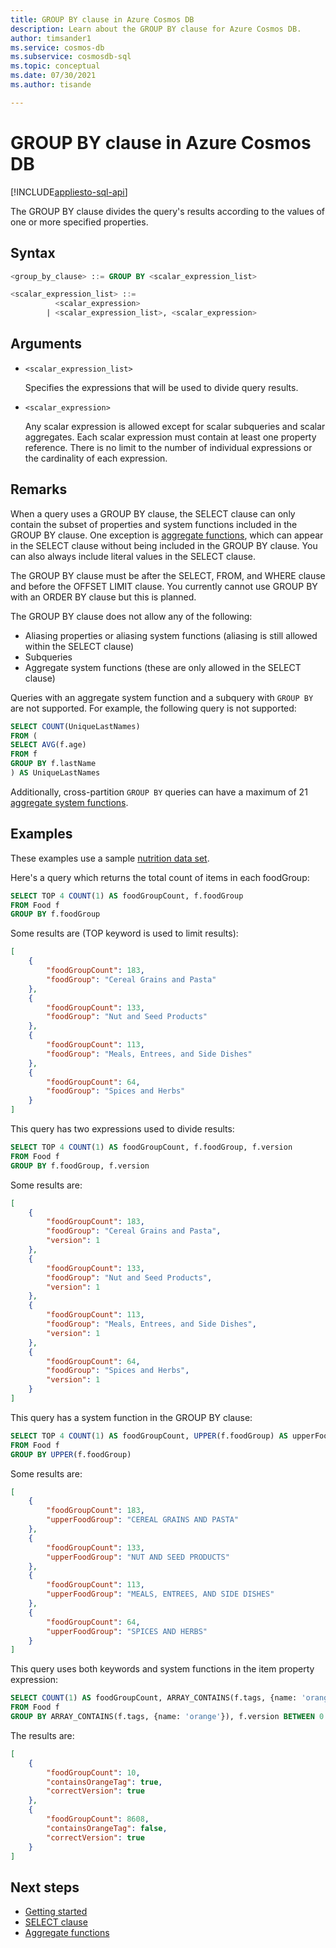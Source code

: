 ```yaml
---
title: GROUP BY clause in Azure Cosmos DB
description: Learn about the GROUP BY clause for Azure Cosmos DB.
author: timsander1
ms.service: cosmos-db
ms.subservice: cosmosdb-sql
ms.topic: conceptual
ms.date: 07/30/2021
ms.author: tisande

---
```

# GROUP BY clause in Azure Cosmos DB
[!INCLUDE[appliesto-sql-api](includes/appliesto-sql-api.md)]

The GROUP BY clause divides the query's results according to the values of one or more specified properties.

## Syntax

```sql  
<group_by_clause> ::= GROUP BY <scalar_expression_list>

<scalar_expression_list> ::=
          <scalar_expression>
        | <scalar_expression_list>, <scalar_expression>
```  

## Arguments

- `<scalar_expression_list>`

   Specifies the expressions that will be used to divide query results.

- `<scalar_expression>`
  
   Any scalar expression is allowed except for scalar subqueries and scalar aggregates. Each scalar expression must contain at least one property reference. There is no limit to the number of individual expressions or the cardinality of each expression.

## Remarks
  
  When a query uses a GROUP BY clause, the SELECT clause can only contain the subset of properties and system functions included in the GROUP BY clause. One exception is [aggregate functions](sql-query-aggregate-functions.md), which can appear in the SELECT clause without being included in the GROUP BY clause. You can also always include literal values in the SELECT clause.

  The GROUP BY clause must be after the SELECT, FROM, and WHERE clause and before the OFFSET LIMIT clause. You currently cannot use GROUP BY with an ORDER BY clause but this is planned.

  The GROUP BY clause does not allow any of the following:
  
- Aliasing properties or aliasing system functions (aliasing is still allowed within the SELECT clause)
- Subqueries
- Aggregate system functions (these are only allowed in the SELECT clause)

Queries with an aggregate system function and a subquery with `GROUP BY` are not supported. For example, the following query is not supported:

```sql
SELECT COUNT(UniqueLastNames)
FROM (
SELECT AVG(f.age)
FROM f
GROUP BY f.lastName
) AS UniqueLastNames
```

Additionally, cross-partition `GROUP BY` queries can have a maximum of 21 [aggregate system functions](sql-query-aggregate-functions.md). 

## Examples

These examples use a sample [nutrition data set](https://github.com/AzureCosmosDB/labs/blob/master/dotnet/setup/NutritionData.json).

Here's a query which returns the total count of items in each foodGroup:

```sql
SELECT TOP 4 COUNT(1) AS foodGroupCount, f.foodGroup
FROM Food f
GROUP BY f.foodGroup
```

Some results are (TOP keyword is used to limit results):

```json
[
    {
        "foodGroupCount": 183,
        "foodGroup": "Cereal Grains and Pasta"
    },
    {
        "foodGroupCount": 133,
        "foodGroup": "Nut and Seed Products"
    },
    {
        "foodGroupCount": 113,
        "foodGroup": "Meals, Entrees, and Side Dishes"
    },
    {
        "foodGroupCount": 64,
        "foodGroup": "Spices and Herbs"
    }
]
```

This query has two expressions used to divide results:

```sql
SELECT TOP 4 COUNT(1) AS foodGroupCount, f.foodGroup, f.version
FROM Food f
GROUP BY f.foodGroup, f.version
```

Some results are:

```json
[
    {
        "foodGroupCount": 183,
        "foodGroup": "Cereal Grains and Pasta",
        "version": 1
    },
    {
        "foodGroupCount": 133,
        "foodGroup": "Nut and Seed Products",
        "version": 1
    },
    {
        "foodGroupCount": 113,
        "foodGroup": "Meals, Entrees, and Side Dishes",
        "version": 1
    },
    {
        "foodGroupCount": 64,
        "foodGroup": "Spices and Herbs",
        "version": 1
    }
]
```

This query has a system function in the GROUP BY clause:

```sql
SELECT TOP 4 COUNT(1) AS foodGroupCount, UPPER(f.foodGroup) AS upperFoodGroup
FROM Food f
GROUP BY UPPER(f.foodGroup)
```

Some results are:

```json
[
    {
        "foodGroupCount": 183,
        "upperFoodGroup": "CEREAL GRAINS AND PASTA"
    },
    {
        "foodGroupCount": 133,
        "upperFoodGroup": "NUT AND SEED PRODUCTS"
    },
    {
        "foodGroupCount": 113,
        "upperFoodGroup": "MEALS, ENTREES, AND SIDE DISHES"
    },
    {
        "foodGroupCount": 64,
        "upperFoodGroup": "SPICES AND HERBS"
    }
]
```

This query uses both keywords and system functions in the item property expression:

```sql
SELECT COUNT(1) AS foodGroupCount, ARRAY_CONTAINS(f.tags, {name: 'orange'}) AS containsOrangeTag,  f.version BETWEEN 0 AND 2 AS correctVersion
FROM Food f
GROUP BY ARRAY_CONTAINS(f.tags, {name: 'orange'}), f.version BETWEEN 0 AND 2
```

The results are:

```json
[
    {
        "foodGroupCount": 10,
        "containsOrangeTag": true,
        "correctVersion": true
    },
    {
        "foodGroupCount": 8608,
        "containsOrangeTag": false,
        "correctVersion": true
    }
]
```

## Next steps

- [Getting started](sql-query-getting-started.md)
- [SELECT clause](sql-query-select.md)
- [Aggregate functions](sql-query-aggregate-functions.md)
